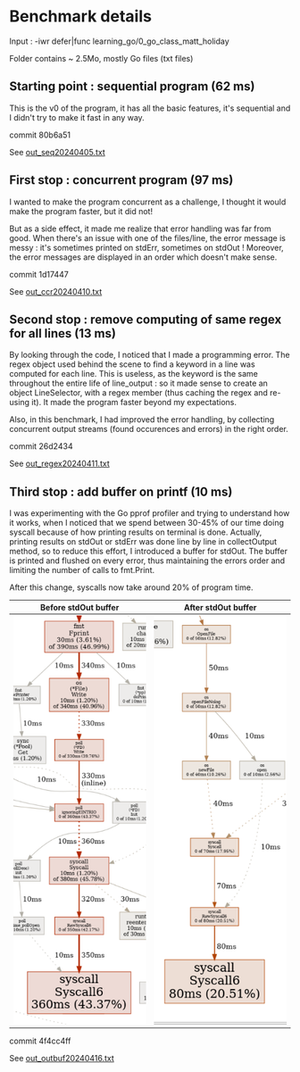 # Benchmark details

Input : -iwr defer\|func learning_go/0_go_class_matt_holiday

Folder contains ~ 2.5Mo, mostly Go files (txt files)

## Starting point : sequential program (62 ms)

This is the v0 of the program, it has all the basic features, it's sequential and I didn't try to make it fast in any way.

commit 80b6a51

See [out_seq20240405.txt](out_seq20240405.txt)

## First stop : concurrent program (97 ms)

I wanted to make the program concurrent as a challenge, I thought it would make the program faster, but it did not!

But as a side effect, it made me realize that error handling was far from good. When there's an issue with one of the files/line, the error message is messy : it's sometimes printed on stdErr, sometimes on stdOut ! Moreover, the error messages are displayed in an order which doesn't make sense.

commit 1d17447

See [out_ccr20240410.txt](out_ccr20240410.txt)

## Second stop : remove computing of same regex for all lines (13 ms)

By looking through the code, I noticed that I made a programming error. The regex object used behind the scene to find a keyword in a line was computed for each line. This is useless, as the keyword is the same throughout the entire life of line_output : so it made sense to create an object LineSelector, with a regex member (thus caching the regex and re-using it). It made the program faster beyond my expectations.

Also, in this benchmark, I had improved the error handling, by collecting concurrent output streams (found occurences and errors) in the right order.

commit 26d2434

See [out_regex20240411.txt](out_regex20240411.txt)

## Third stop : add buffer on printf (10 ms)

I was experimenting with the Go pprof profiler and trying to understand how it works, when I noticed that we spend between 30-45% of our time doing syscall because of how printing results on terminal is done. Actually, printing results on stdOut or stdErr was done line by line in collectOutput method, so to reduce this effort, I introduced a buffer for stdOut. The buffer is printed and flushed on every error, thus maintaining the errors order and limiting the number of calls to fmt.Print.

After this change, syscalls now take around 20% of program time.

Before stdOut buffer             |  After stdOut buffer
:-------------------------:|:-------------------------:
![before](./img/profiler_before_out_buffer.png) | ![after](./img/profiler_after_out_buffer.png)


commit 4f4cc4ff

See [out_outbuf20240416.txt](out_outbuf20240416.txt)
